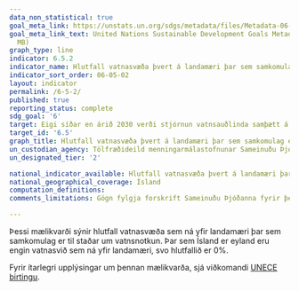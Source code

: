 ```yaml
---
data_non_statistical: true
goal_meta_link: https://unstats.un.org/sdgs/metadata/files/Metadata-06-05-02.pdf
goal_meta_link_text: United Nations Sustainable Development Goals Metadata (PDF 4.0
  MB)
graph_type: line
indicator: 6.5.2
indicator_name: Hlutfall vatnasvæða þvert á landamæri þar sem samkomulag er til staðar um vatnsnotkun.
indicator_sort_order: 06-05-02
layout: indicator
permalink: /6-5-2/
published: true
reporting_status: complete
sdg_goal: '6'
target: Eigi síðar en árið 2030 verði stjórnun vatnsauðlinda samþætt á öllum sviðum, meðal annars með samstarfi yfir landamæri eftir því sem við á.
target_id: '6.5'
graph_title: Hlutfall vatnasvæða þvert á landamæri þar sem samkomulag er til staðar um vatnsnotkun.
un_custodian_agency: Tölfræðideild menningarmálastofnunar Sameinuðu Þjóðanna (UNESCO-UIS) Efnahagsmálanefnd Sameinuðu Þjóðanna (UNECE)
un_designated_tier: '2'

national_indicator_available: Hlutfall vatnasvæða þvert á landamæri þar sem samkomulag er til staðar um vatnsnotkun.
national_geographical_coverage: Ísland
computation_definitions:
comments_limitations: Gögn fylgja forskrift Sameinuðu Þjóðanna fyrir þennan mælikvarða. Þessi mælikvarði var fundinn í samstarfi við sérfræðinga á þessu sviði.

---
```


Þessi mælikvarði sýnir hlutfall vatnasvæða sem ná yfir landamæri þar sem samkomulag er til staðar um vatnsnotkun. Þar sem Ísland er eyland eru engin vatnasvið sem ná yfir landamæri, svo hlutfallið er 0%.

Fyrir ítarlegri upplýsingar um þennan mælikvarða, sjá viðkomandi [UNECE birtingu](https://www.unece.org/fileadmin/DAM/env/water/publications/WAT_57/ECE_MP.WAT_57.pdf).<br><br>
